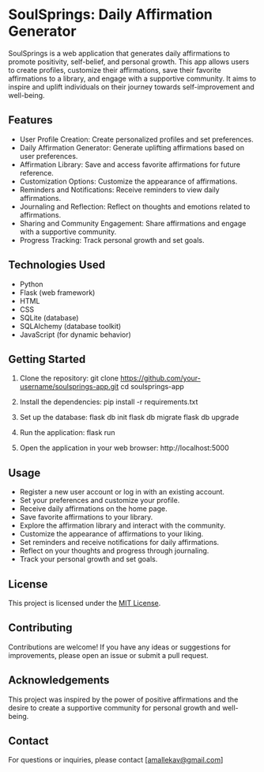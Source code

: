 # SoulSprings: Daily Affirmation Generator

SoulSprings is a web application that generates daily affirmations to promote positivity, self-belief, and personal growth. This app allows users to create profiles, customize their affirmations, save their favorite affirmations to a library, and engage with a supportive community. It aims to inspire and uplift individuals on their journey towards self-improvement and well-being.

## Features

- User Profile Creation: Create personalized profiles and set preferences.
- Daily Affirmation Generator: Generate uplifting affirmations based on user preferences.
- Affirmation Library: Save and access favorite affirmations for future reference.
- Customization Options: Customize the appearance of affirmations.
- Reminders and Notifications: Receive reminders to view daily affirmations.
- Journaling and Reflection: Reflect on thoughts and emotions related to affirmations.
- Sharing and Community Engagement: Share affirmations and engage with a supportive community.
- Progress Tracking: Track personal growth and set goals.

## Technologies Used

- Python
- Flask (web framework)
- HTML
- CSS
- SQLite (database)
- SQLAlchemy (database toolkit)
- JavaScript (for dynamic behavior)

## Getting Started

1. Clone the repository:
git clone https://github.com/your-username/soulsprings-app.git
cd soulsprings-app


2. Install the dependencies:
pip install -r requirements.txt


3. Set up the database:
flask db init
flask db migrate
flask db upgrade


4. Run the application:
flask run


5. Open the application in your web browser:
http://localhost:5000


## Usage

- Register a new user account or log in with an existing account.
- Set your preferences and customize your profile.
- Receive daily affirmations on the home page.
- Save favorite affirmations to your library.
- Explore the affirmation library and interact with the community.
- Customize the appearance of affirmations to your liking.
- Set reminders and receive notifications for daily affirmations.
- Reflect on your thoughts and progress through journaling.
- Track your personal growth and set goals.
  
## License

This project is licensed under the [MIT License](LICENSE).

## Contributing

Contributions are welcome! If you have any ideas or suggestions for improvements, please open an issue or submit a pull request.

## Acknowledgements

This project was inspired by the power of positive affirmations and the desire to create a supportive community for personal growth and well-being.

## Contact

For questions or inquiries, please contact [amallekav@gmail.com]
